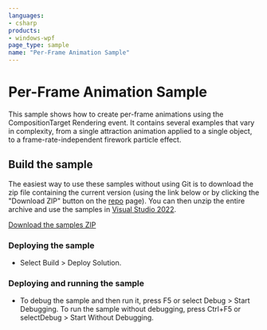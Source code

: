 ```yaml
---
languages:
- csharp
products:
- windows-wpf
page_type: sample
name: "Per-Frame Animation Sample"
---
```


# Per-Frame Animation Sample
This sample shows how to create per-frame animations using the CompositionTarget Rendering event. It contains several examples that vary in complexity, from a single attraction animation applied to a single object, to a frame-rate-independent firework particle effect.

## Build the sample
The easiest way to use these samples without using Git is to download the zip file containing the current version (using the link below or by clicking the "Download ZIP" button on the [repo](https://github.com/microsoft/WPF-Samples?tab=readme-ov-file) page). You can then unzip the entire archive and use the samples in [Visual Studio 2022](https://www.visualstudio.com/wpf-vs).

[Download the samples ZIP](../../archive/main.zip)

### Deploying the sample
- Select Build > Deploy Solution. 

### Deploying and running the sample
- To debug the sample and then run it, press F5 or select Debug >  Start Debugging. To run the sample without debugging, press Ctrl+F5 or selectDebug > Start Without Debugging. 


